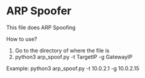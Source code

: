 # ARP Spoofer

This file does ARP Spoofing

How to use?
1. Go to the directory of where the file is
2. python3 arp_spoof.py -t TargetIP -g GatewayIP

Example: python3 arp_spoof.py -t 10.0.2.1 -g 10.0.2.15
